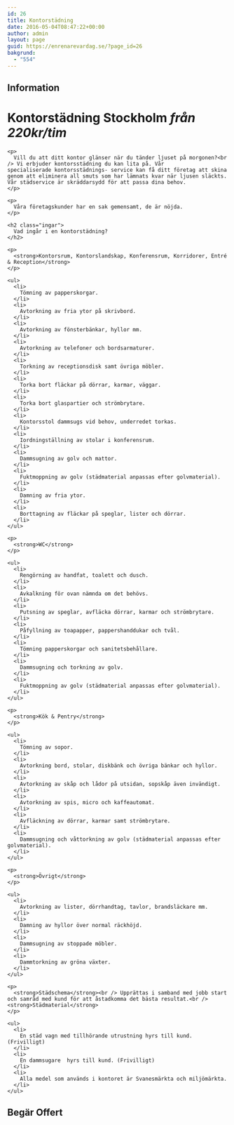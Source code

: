 ```yaml
---
id: 26
title: Kontorstädning
date: 2016-05-04T08:47:22+00:00
author: admin
layout: page
guid: https://enrenarevardag.se/?page_id=26
bakgrund:
  - "554"
---
```

<div class="responsive-tabs">
  <h2 class="tabtitle">
    Information
  </h2>
  
  <div class="tabcontent">
    <h1 class="kontorh1">
      Kontorstädning Stockholm <i class="small-kostnad">från</i> <em class="pris">220kr/tim</em>
    </h1>
    
    <p>
      Vill du att ditt kontor glänser när du tänder ljuset på morgonen?<br /> Vi erbjuder kontorsstädning du kan lita på. Vår specialiserade kontorsstädnings- service kan få ditt företag att skina genom att eliminera all smuts som har lämnats kvar när ljusen släckts. Vår städservice är skräddarsydd för att passa dina behov.
    </p>
    
    <p>
      Våra företagskunder har en sak gemensamt, de är nöjda.
    </p>
    
    <h2 class="ingar">
      Vad ingår i en kontorstädning?
    </h2>
    
    <p>
      <strong>Kontorsrum, Kontorslandskap, Konferensrum, Korridorer, Entré & Reception</strong>
    </p>
    
    <ul>
      <li>
        Tömning av papperskorgar.
      </li>
      <li>
        Avtorkning av fria ytor på skrivbord.
      </li>
      <li>
        Avtorkning av fönsterbänkar, hyllor mm.
      </li>
      <li>
        Avtorkning av telefoner och bordsarmaturer.
      </li>
      <li>
        Torkning av receptionsdisk samt övriga möbler.
      </li>
      <li>
        Torka bort fläckar på dörrar, karmar, väggar.
      </li>
      <li>
        Torka bort glaspartier och strömbrytare.
      </li>
      <li>
        Kontorsstol dammsugs vid behov, underredet torkas.
      </li>
      <li>
        Iordningställning av stolar i konferensrum.
      </li>
      <li>
        Dammsugning av golv och mattor.
      </li>
      <li>
        Fuktmoppning av golv (städmaterial anpassas efter golvmaterial).
      </li>
      <li>
        Damning av fria ytor.
      </li>
      <li>
        Borttagning av fläckar på speglar, lister och dörrar.
      </li>
    </ul>
    
    <p>
      <strong>WC</strong>
    </p>
    
    <ul>
      <li>
        Rengörning av handfat, toalett och dusch.
      </li>
      <li>
        Avkalkning för ovan nämnda om det behövs.
      </li>
      <li>
        Putsning av speglar, avfläcka dörrar, karmar och strömbrytare.
      </li>
      <li>
        Påfyllning av toapapper, pappershanddukar och tvål.
      </li>
      <li>
        Tömning papperskorgar och sanitetsbehållare.
      </li>
      <li>
        Dammsugning och torkning av golv.
      </li>
      <li>
        Fuktmoppning av golv (städmaterial anpassas efter golvmaterial).
      </li>
    </ul>
    
    <p>
      <strong>Kök & Pentry</strong>
    </p>
    
    <ul>
      <li>
        Tömning av sopor.
      </li>
      <li>
        Avtorkning bord, stolar, diskbänk och övriga bänkar och hyllor.
      </li>
      <li>
        Avtorkning av skåp och lådor på utsidan, sopskåp även invändigt.
      </li>
      <li>
        Avtorkning av spis, micro och kaffeautomat.
      </li>
      <li>
        Avfläckning av dörrar, karmar samt strömbrytare.
      </li>
      <li>
        Dammsugning och våttorkning av golv (städmaterial anpassas efter golvmaterial).
      </li>
    </ul>
    
    <p>
      <strong>Övrigt</strong>
    </p>
    
    <ul>
      <li>
        Avtorkning av lister, dörrhandtag, tavlor, brandsläckare mm.
      </li>
      <li>
        Damning av hyllor över normal räckhöjd.
      </li>
      <li>
        Dammsugning av stoppade möbler.
      </li>
      <li>
        Dammtorkning av gröna växter.
      </li>
    </ul>
    
    <p>
      <strong>Städschema</strong><br /> Upprättas i samband med jobb start och samråd med kund för att åstadkomma det bästa resultat.<br /> <strong>Städmaterial</strong>
    </p>
    
    <ul>
      <li>
        En städ vagn med tillhörande utrustning hyrs till kund. (Frivilligt)
      </li>
      <li>
        En dammsugare  hyrs till kund. (Frivilligt)
      </li>
      <li>
        Alla medel som används i kontoret är Svanesmärkta och miljömärkta.
      </li>
    </ul>
  </div>
  
  <h2 class="tabtitle">
    Begär Offert
  </h2>
  
  <div class="tabcontent">
    <div role="form" class="wpcf7" id="wpcf7-f311-o3" lang="sv-SE" dir="ltr">
      <div class="screen-reader-response">
      </div>
    </div>
  </div>
</div>